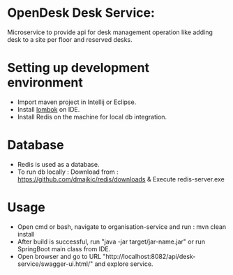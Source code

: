 # OpenDesk Desk Service:
Microservice to provide api for desk management operation like adding desk to a site per floor and reserved desks.

# Setting up development environment
- Import maven project in Intellij or Eclipse.
- Install [lombok](https://www.baeldung.com/lombok-ide)  on IDE.
- Install Redis on the machine for local db integration.

# Database
- Redis is used as a database.
- To run db locally : Download from : https://github.com/dmajkic/redis/downloads & Execute redis-server.exe

# Usage
- Open cmd or bash, navigate to organisation-service and run : mvn clean install
- After build is successful, run "java -jar target/jar-name.jar" or run SpringBoot main class from IDE.
- Open browser and go to URL "http://localhost:8082/api/desk-service/swagger-ui.html/" and explore service.